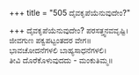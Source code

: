 +++
title = "505 ದೈವಕೃಪೆಯೆನುವುದೇಂ?"

+++
ದೈವಕೃಪೆಯೆನುವುದೇಂ? ಪರಸತ್ತ್ವನವವೃಷ್ಟಿ।  
ಜೀವಗುಣ ಪಕ್ವಪಟ್ಟಂತದರ ವೇಗ॥  
ಭಾವಚೋದನೆಗಳಲಿ ಬಾಹ್ಯಸಾಧನೆಗಳಲಿ।  
ತೀವಿ ದೊರೆಕೊಳುವುದದು - ಮಂಕುತಿಮ್ಮ॥  
